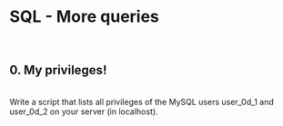 <h1>SQL - More queries</h2>
<br>
<h2>0. My privileges!</h2>
<br>
Write a script that lists all privileges of the MySQL users user_0d_1 and user_0d_2 on your server (in localhost).<br>
